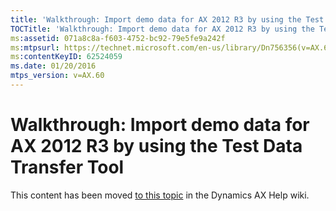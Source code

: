 ```yaml
---
title: 'Walkthrough: Import demo data for AX 2012 R3 by using the Test Data Transfer Tool'
TOCTitle: 'Walkthrough: Import demo data for AX 2012 R3 by using the Test Data Transfer Tool'
ms:assetid: 071a8c8a-f603-4752-bc92-79e5fe9a242f
ms:mtpsurl: https://technet.microsoft.com/en-us/library/Dn756356(v=AX.60)
ms:contentKeyID: 62524059
ms.date: 01/20/2016
mtps_version: v=AX.60
---
```


# Walkthrough: Import demo data for AX 2012 R3 by using the Test Data Transfer Tool 


This content has been moved [to this topic](https://ax.help.dynamics.com/en/wiki/walkthrough-import-demo-data-for-ax-2012-r3-by-using-the-test-data-transfer-tool/) in the Dynamics AX Help wiki.

  


